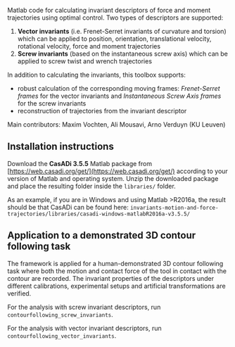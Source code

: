 Matlab code for calculating invariant descriptors of force and moment trajectories using optimal control. Two types of descriptors are supported:
1. **Vector invariants** (i.e. Frenet-Serret invariants of curvature and torsion) which can be applied to position, orientation, translational velocity, rotational velocity, force and moment trajectories
2. **Screw invariants** (based on the instantaneous screw axis) which can be applied to screw twist and wrench trajectories

In addition to calculating the invariants, this toolbox supports:
- robust calculation of the corresponding moving frames: *Frenet-Serret frames* for the vector invariants and *Instantaneous Screw Axis frames* for the screw invariants
- reconstruction of trajectories from the invariant descriptor

Main contributors: Maxim Vochten, Ali Mousavi, Arno Verduyn (KU Leuven)

## Installation instructions

Download the **CasADi 3.5.5** Matlab package from [https://web.casadi.org/get/](https://web.casadi.org/get/) according to your version of Matlab and operating system. Unzip the downloaded package and place the resulting folder inside the `libraries/` folder. 

As an example, if you are in Windows and using Matlab >R2016a, the result should be that CasADi can be found here: 
`invariants-motion-and-force-trajectories/libraries/casadi-windows-matlabR2016a-v3.5.5/`

## Application to a demonstrated 3D contour following task

The framework is applied for a human-demonstrated 3D contour following task where both the motion and contact force of the tool in contact with the contour are recorded. The invariant properties of the descriptors under different calibrations, experimental setups and artificial transformations are verified.

For the analysis with screw invariant descriptors, run `contourfollowing_screw_invariants`.

For the analysis with vector invariant descriptors, run `contourfollowing_vector_invariants`.



